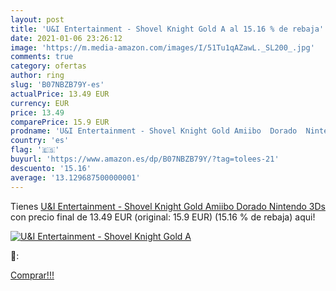 ```yaml
---
layout: post
title: 'U&I Entertainment - Shovel Knight Gold A al 15.16 % de rebaja'
date: 2021-01-06 23:26:12
image: 'https://m.media-amazon.com/images/I/51Tu1qAZawL._SL200_.jpg'
comments: true
category: ofertas
author: ring
slug: 'B07NBZB79Y-es'
actualPrice: 13.49 EUR
currency: EUR
price: 13.49
comparePrice: 15.9 EUR
prodname: 'U&I Entertainment - Shovel Knight Gold Amiibo  Dorado  Nintendo 3Ds '
country: 'es'
flag: '🇪🇸'
buyurl: 'https://www.amazon.es/dp/B07NBZB79Y/?tag=tolees-21'
descuento: '15.16'
average: '13.129687500000001'
---
```


Tienes [U&I Entertainment - Shovel Knight Gold Amiibo  Dorado  Nintendo 3Ds ](https://www.amazon.es/dp/B07NBZB79Y/?tag=tolees-21) con precio final de  13.49 EUR (original: 15.9 EUR) (15.16 %  de rebaja) aqui!

[![U&I Entertainment - Shovel Knight Gold A](https://m.media-amazon.com/images/I/51Tu1qAZawL._SL200_.jpg)](https://www.amazon.es/dp/B07NBZB79Y/?tag=tolees-21)

🔎:


[Comprar!!!](https://www.amazon.es/dp/B07NBZB79Y/?tag=tolees-21)
